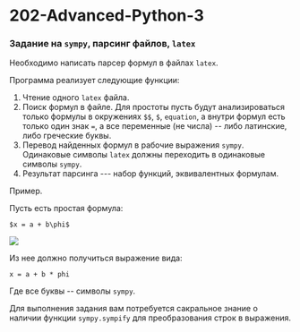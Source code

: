 # 202-Advanced-Python-3
 
### Задание на `sympy`, парсинг файлов, `latex`

Необходимо написать парсер формул в файлах `latex`. 

Программа реализует следующие функции:

1. Чтение одного `latex` файла.
2. Поиск формул в файле. Для простоты пусть будут анализироваться только формулы в окружениях `$$`, `$`, `equation`, а внутри формул есть только один знак `=`, а все переменные (не числа) -- либо латинские, либо греческие буквы.
3. Перевод найденных формул в рабочие выражения `sympy`. Одинаковые символы `latex` должны переходить в одинаковые символы `sympy`.
4. Результат парсинга --- набор функций, эквивалентных формулам.

Пример.

Пусть есть простая формула:

`$x = a + b\phi$`

<img src="https://render.githubusercontent.com/render/math?math=x=a+b\phi" >

Из нее должно получиться выражение вида:

`x = a + b * phi`

Где все буквы -- символы `sympy`.

Для выполнения задания вам потребуется сакральное знание о наличии функции `sympy.sympify` для преобразования строк в выражения.
